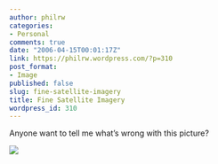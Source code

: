 ```yaml
---
author: philrw
categories:
- Personal
comments: true
date: "2006-04-15T00:01:17Z"
link: https://philrw.wordpress.com/?p=310
post_format:
- Image
published: false
slug: fine-satellite-imagery
title: Fine Satellite Imagery
wordpress_id: 310
---
```


Anyone want to tell me what’s wrong with this picture?

![](/images/Crazy_Downtown_LA.jpg)
